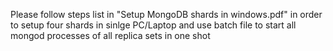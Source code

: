 Please follow steps list in "Setup MongoDB shards in windows.pdf" in order to setup four shards in sinlge PC/Laptop
and use batch file to start all mongod processes of all replica sets in one shot
